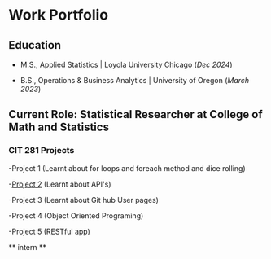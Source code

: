 # Work Portfolio

## Education
- M.S., Applied Statistics | Loyola University Chicago (_Dec 2024_)

- B.S., Operations & Business Analytics | University of Oregon (_March 2023_)
 
## Current Role: Statistical Researcher at College of Math and Statistics

### CIT 281 Projects
  -Project 1 (Learnt about for loops and foreach method and dice rolling)

  -[Project 2](https://github.com/UO-CIT/project-2-tahamir79)  (Learnt about API's)

  -Project 3 (Learnt about Git hub User pages)

  -Project 4 (Object Oriented Programing)

  -Project 5 (RESTful app)
  
  
  ** intern **
